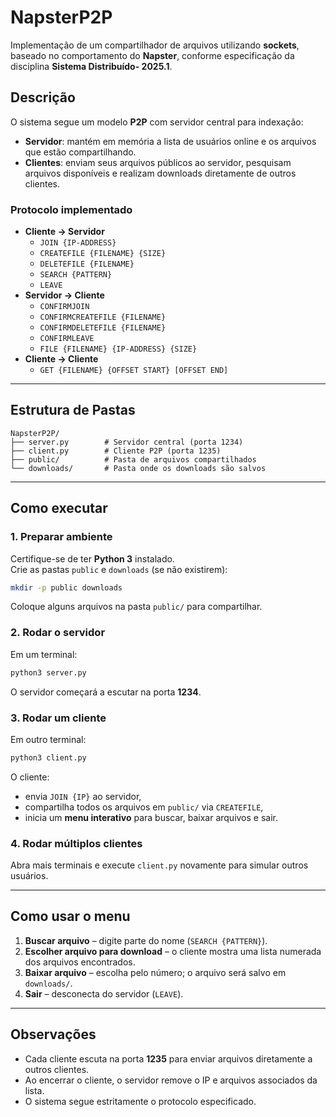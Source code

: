 # NapsterP2P

Implementação de um compartilhador de arquivos utilizando **sockets**, baseado no comportamento do **Napster**, conforme especificação da disciplina **Sistema Distribuído- 2025.1**.

## Descrição

O sistema segue um modelo **P2P** com servidor central para indexação:
- **Servidor**: mantém em memória a lista de usuários online e os arquivos que estão compartilhando.
- **Clientes**: enviam seus arquivos públicos ao servidor, pesquisam arquivos disponíveis e realizam downloads diretamente de outros clientes.

### Protocolo implementado
- **Cliente → Servidor**
  - `JOIN {IP-ADDRESS}`
  - `CREATEFILE {FILENAME} {SIZE}`
  - `DELETEFILE {FILENAME}`
  - `SEARCH {PATTERN}`
  - `LEAVE`
- **Servidor → Cliente**
  - `CONFIRMJOIN`
  - `CONFIRMCREATEFILE {FILENAME}`
  - `CONFIRMDELETEFILE {FILENAME}`
  - `CONFIRMLEAVE`
  - `FILE {FILENAME} {IP-ADDRESS} {SIZE}`
- **Cliente → Cliente**
  - `GET {FILENAME} {OFFSET START} [OFFSET END]`

---

## Estrutura de Pastas

```
NapsterP2P/
├── server.py        # Servidor central (porta 1234)
├── client.py        # Cliente P2P (porta 1235)
├── public/          # Pasta de arquivos compartilhados
└── downloads/       # Pasta onde os downloads são salvos
```

---

## Como executar

### 1. Preparar ambiente
Certifique-se de ter **Python 3** instalado.  
Crie as pastas `public` e `downloads` (se não existirem):

```bash
mkdir -p public downloads
```

Coloque alguns arquivos na pasta `public/` para compartilhar.

### 2. Rodar o servidor
Em um terminal:

```bash
python3 server.py
```

O servidor começará a escutar na porta **1234**.

### 3. Rodar um cliente
Em outro terminal:

```bash
python3 client.py
```

O cliente:
- envia `JOIN {IP}` ao servidor,
- compartilha todos os arquivos em `public/` via `CREATEFILE`,
- inicia um **menu interativo** para buscar, baixar arquivos e sair.

### 4. Rodar múltiplos clientes
Abra mais terminais e execute `client.py` novamente para simular outros usuários.

---

## Como usar o menu

1. **Buscar arquivo** – digite parte do nome (`SEARCH {PATTERN}`).
2. **Escolher arquivo para download** – o cliente mostra uma lista numerada dos arquivos encontrados.
3. **Baixar arquivo** – escolha pelo número; o arquivo será salvo em `downloads/`.
4. **Sair** – desconecta do servidor (`LEAVE`).

---

## Observações
- Cada cliente escuta na porta **1235** para enviar arquivos diretamente a outros clientes.
- Ao encerrar o cliente, o servidor remove o IP e arquivos associados da lista.
- O sistema segue estritamente o protocolo especificado.
